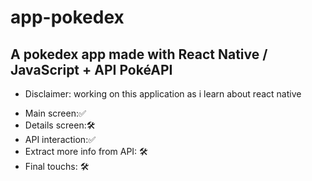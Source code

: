 # app-pokedex
## A pokedex app made with React Native / JavaScript + API PokéAPI


- Disclaimer: working on this application as i learn about react native 

* Main screen:✅
* Details screen:🛠
* API interaction:✅
* Extract more info from API: 🛠
* Final touchs: 🛠




